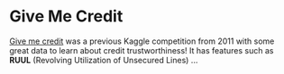 # Give Me Credit

[Give me credit](https://www.kaggle.com/c/GiveMeSomeCredit) was a previous Kaggle competition from 2011 with some great data to learn about credit trustworthiness! It has features such as **RUUL** (Revolving Utilization of Unsecured Lines) ...

